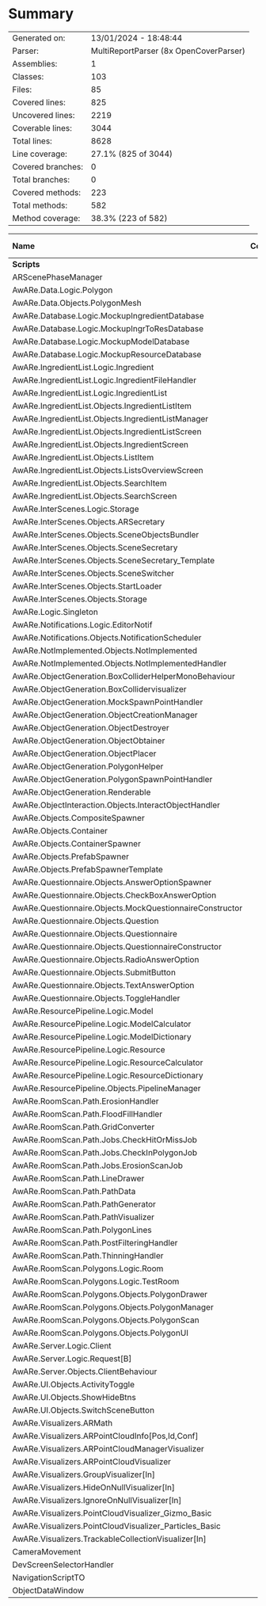 ﻿# Summary
|||
|:---|:---|
| Generated on: | 13/01/2024 - 18:48:44 |
| Parser: | MultiReportParser (8x OpenCoverParser) |
| Assemblies: | 1 |
| Classes: | 103 |
| Files: | 85 |
| Covered lines: | 825 |
| Uncovered lines: | 2219 |
| Coverable lines: | 3044 |
| Total lines: | 8628 |
| Line coverage: | 27.1% (825 of 3044) |
| Covered branches: | 0 |
| Total branches: | 0 |
| Covered methods: | 223 |
| Total methods: | 582 |
| Method coverage: | 38.3% (223 of 582) |

|**Name**|**Covered**|**Uncovered**|**Coverable**|**Total**|**Line coverage**|**Covered**|**Total**|**Branch coverage**|**Covered**|**Total**|**Method coverage**|
|:---|---:|---:|---:|---:|---:|---:|---:|---:|---:|---:|---:|
|**Scripts**|**825**|**2219**|**3044**|**11322**|**27.1%**|**0**|**0**|****|**223**|**582**|**38.3%**|
|ARScenePhaseManager|0|41|41|79|0%|0|0||0|5|0%|
|AwARe.Data.Logic.Polygon|19|9|28|97|67.8%|0|0||7|10|70%|
|AwARe.Data.Objects.PolygonMesh|0|33|33|78|0%|0|0||0|5|0%|
|AwARe.Database.Logic.MockupIngredientDatabase|0|22|22|92|0%|0|0||0|4|0%|
|AwARe.Database.Logic.MockupIngrToResDatabase|10|0|10|69|100%|0|0||2|2|100%|
|AwARe.Database.Logic.MockupModelDatabase|7|6|13|45|53.8%|0|0||2|3|66.6%|
|AwARe.Database.Logic.MockupResourceDatabase|7|6|13|55|53.8%|0|0||2|3|66.6%|
|AwARe.IngredientList.Logic.Ingredient|29|2|31|174|93.5%|0|0||12|12|100%|
|AwARe.IngredientList.Logic.IngredientFileHandler|0|65|65|130|0%|0|0||0|3|0%|
|AwARe.IngredientList.Logic.IngredientList|32|8|40|174|80%|0|0||12|15|80%|
|AwARe.IngredientList.Objects.IngredientListItem|0|12|12|64|0%|0|0||0|4|0%|
|AwARe.IngredientList.Objects.IngredientListManager|0|102|102|262|0%|0|0||0|36|0%|
|AwARe.IngredientList.Objects.IngredientListScreen|0|65|65|186|0%|0|0||0|17|0%|
|AwARe.IngredientList.Objects.IngredientScreen|0|26|26|88|0%|0|0||0|4|0%|
|AwARe.IngredientList.Objects.ListItem|0|26|26|97|0%|0|0||0|6|0%|
|AwARe.IngredientList.Objects.ListsOverviewScreen|0|44|44|120|0%|0|0||0|9|0%|
|AwARe.IngredientList.Objects.SearchItem|0|9|9|54|0%|0|0||0|3|0%|
|AwARe.IngredientList.Objects.SearchScreen|0|27|27|85|0%|0|0||0|6|0%|
|AwARe.InterScenes.Logic.Storage|3|0|3|32|100%|0|0||5|5|100%|
|AwARe.InterScenes.Objects.ARSecretary|0|16|16|102|0%|0|0||0|11|0%|
|AwARe.InterScenes.Objects.SceneObjectsBundler|0|15|15|52|0%|0|0||0|2|0%|
|AwARe.InterScenes.Objects.SceneSecretary|0|36|36|163|0%|0|0||0|7|0%|
|AwARe.InterScenes.Objects.SceneSecretary_Template|0|1|1|163|0%|0|0||0|3|0%|
|AwARe.InterScenes.Objects.SceneSwitcher|0|19|19|125|0%|0|0||0|13|0%|
|AwARe.InterScenes.Objects.StartLoader|0|12|12|56|0%|0|0||0|2|0%|
|AwARe.InterScenes.Objects.Storage|12|1|13|80|92.3%|0|0||9|10|90%|
|AwARe.Logic.Singleton|9|1|10|82|90%|0|0||3|3|100%|
|AwARe.Notifications.Logic.EditorNotif|0|21|21|76|0%|0|0||0|6|0%|
|AwARe.Notifications.Objects.NotificationScheduler|0|29|29|120|0%|0|0||0|6|0%|
|AwARe.NotImplemented.Objects.NotImplemented|0|2|2|19|0%|0|0||0|2|0%|
|AwARe.NotImplemented.Objects.NotImplementedHandler|0|17|17|80|0%|0|0||0|6|0%|
|AwARe.ObjectGeneration.BoxColliderHelperMonoBehaviour|30|2|32|84|93.7%|0|0||2|2|100%|
|AwARe.ObjectGeneration.BoxCollidervisualizer|6|0|6|84|100%|0|0||1|1|100%|
|AwARe.ObjectGeneration.MockSpawnPointHandler|0|9|9|0|0%|0|0||0|2|0%|
|AwARe.ObjectGeneration.ObjectCreationManager|62|7|69|157|89.8%|0|0||21|21|100%|
|AwARe.ObjectGeneration.ObjectDestroyer|7|0|7|32|100%|0|0||1|1|100%|
|AwARe.ObjectGeneration.ObjectObtainer|11|0|11|46|100%|0|0||2|2|100%|
|AwARe.ObjectGeneration.ObjectPlacer|122|8|130|308|93.8%|0|0||10|10|100%|
|AwARe.ObjectGeneration.PolygonHelper|35|0|35|101|100%|0|0||4|4|100%|
|AwARe.ObjectGeneration.PolygonSpawnPointHandler|30|0|30|93|100%|0|0||4|4|100%|
|AwARe.ObjectGeneration.Renderable|45|1|46|166|97.8%|0|0||24|25|96%|
|AwARe.ObjectInteraction.Objects.InteractObjectHandler|0|13|13|44|0%|0|0||0|2|0%|
|AwARe.Objects.CompositeSpawner|0|6|6|99|0%|0|0||0|6|0%|
|AwARe.Objects.Container|0|5|5|41|0%|0|0||0|2|0%|
|AwARe.Objects.ContainerSpawner|0|22|22|68|0%|0|0||0|4|0%|
|AwARe.Objects.PrefabSpawner|0|5|5|99|0%|0|0||0|2|0%|
|AwARe.Objects.PrefabSpawnerTemplate|0|5|5|99|0%|0|0||0|5|0%|
|AwARe.Questionnaire.Objects.AnswerOptionSpawner|18|0|18|170|100%|0|0||7|7|100%|
|AwARe.Questionnaire.Objects.CheckBoxAnswerOption|11|0|11|170|100%|0|0||2|2|100%|
|AwARe.Questionnaire.Objects.MockQuestionnaireConstructor|9|0|9|123|100%|0|0||2|2|100%|
|AwARe.Questionnaire.Objects.Question|39|8|47|155|82.9%|0|0||19|19|100%|
|AwARe.Questionnaire.Objects.Questionnaire|32|0|32|120|100%|0|0||9|9|100%|
|AwARe.Questionnaire.Objects.QuestionnaireConstructor|19|2|21|123|90.4%|0|0||6|8|75%|
|AwARe.Questionnaire.Objects.RadioAnswerOption|16|0|16|170|100%|0|0||2|2|100%|
|AwARe.Questionnaire.Objects.SubmitButton|0|3|3|22|0%|0|0||0|1|0%|
|AwARe.Questionnaire.Objects.TextAnswerOption|8|0|8|170|100%|0|0||2|2|100%|
|AwARe.Questionnaire.Objects.ToggleHandler|4|17|21|60|19%|0|0||6|7|85.7%|
|AwARe.ResourcePipeline.Logic.Model|15|7|22|126|68.1%|0|0||5|12|41.6%|
|AwARe.ResourcePipeline.Logic.ModelCalculator|6|2|8|28|75%|0|0||1|1|100%|
|AwARe.ResourcePipeline.Logic.ModelDictionary|0|7|7|126|0%|0|0||0|4|0%|
|AwARe.ResourcePipeline.Logic.Resource|14|2|16|114|87.5%|0|0||7|9|77.7%|
|AwARe.ResourcePipeline.Logic.ResourceCalculator|32|0|32|77|100%|0|0||3|3|100%|
|AwARe.ResourcePipeline.Logic.ResourceDictionary|6|1|7|114|85.7%|0|0||4|5|80%|
|AwARe.ResourcePipeline.Objects.PipelineManager|52|5|57|133|91.2%|0|0||7|7|100%|
|AwARe.RoomScan.Path.ErosionHandler|0|95|95|201|0%|0|0||0|5|0%|
|AwARe.RoomScan.Path.FloodFillHandler|0|69|69|169|0%|0|0||0|3|0%|
|AwARe.RoomScan.Path.GridConverter|0|26|26|64|0%|0|0||0|2|0%|
|AwARe.RoomScan.Path.Jobs.CheckHitOrMissJob|0|46|46|127|0%|0|0||0|2|0%|
|AwARe.RoomScan.Path.Jobs.CheckInPolygonJob|0|31|31|99|0%|0|0||0|2|0%|
|AwARe.RoomScan.Path.Jobs.ErosionScanJob|0|17|17|76|0%|0|0||0|3|0%|
|AwARe.RoomScan.Path.LineDrawer|0|45|45|85|0%|0|0||0|1|0%|
|AwARe.RoomScan.Path.PathData|0|73|73|175|0%|0|0||0|5|0%|
|AwARe.RoomScan.Path.PathGenerator|0|154|154|347|0%|0|0||0|9|0%|
|AwARe.RoomScan.Path.PathVisualizer|0|29|29|85|0%|0|0||0|3|0%|
|AwARe.RoomScan.Path.PolygonLines|0|7|7|347|0%|0|0||0|5|0%|
|AwARe.RoomScan.Path.PostFilteringHandler|0|128|128|225|0%|0|0||0|1|0%|
|AwARe.RoomScan.Path.ThinningHandler|0|84|84|170|0%|0|0||0|6|0%|
|AwARe.RoomScan.Polygons.Logic.Room|9|11|20|67|45%|0|0||5|6|83.3%|
|AwARe.RoomScan.Polygons.Logic.TestRoom|29|0|29|92|100%|0|0||4|4|100%|
|AwARe.RoomScan.Polygons.Objects.PolygonDrawer|30|49|79|172|37.9%|0|0||9|15|60%|
|AwARe.RoomScan.Polygons.Objects.PolygonManager|0|86|86|241|0%|0|0||0|20|0%|
|AwARe.RoomScan.Polygons.Objects.PolygonScan|0|24|24|58|0%|0|0||0|1|0%|
|AwARe.RoomScan.Polygons.Objects.PolygonUI|0|28|28|66|0%|0|0||0|1|0%|
|AwARe.Server.Logic.Client|0|111|111|353|0%|0|0||0|12|0%|
|AwARe.Server.Logic.Request[B]|0|28|28|353|0%|0|0||0|6|0%|
|AwARe.Server.Objects.ClientBehaviour|0|14|14|35|0%|0|0||0|2|0%|
|AwARe.UI.Objects.ActivityToggle|0|2|2|29|0%|0|0||0|2|0%|
|AwARe.UI.Objects.ShowHideBtns|0|8|8|37|0%|0|0||0|2|0%|
|AwARe.UI.Objects.SwitchSceneButton|0|4|4|48|0%|0|0||0|4|0%|
|AwARe.Visualizers.ARMath|0|13|13|53|0%|0|0||0|4|0%|
|AwARe.Visualizers.ARPointCloudInfo[Pos,Id,Conf]|0|6|6|53|0%|0|0||0|1|0%|
|AwARe.Visualizers.ARPointCloudManagerVisualizer|0|10|10|30|0%|0|0||0|3|0%|
|AwARe.Visualizers.ARPointCloudVisualizer|0|10|10|26|0%|0|0||0|3|0%|
|AwARe.Visualizers.GroupVisualizer[In]|0|13|13|102|0%|0|0||0|3|0%|
|AwARe.Visualizers.HideOnNullVisualizer[In]|0|13|13|102|0%|0|0||0|3|0%|
|AwARe.Visualizers.IgnoreOnNullVisualizer[In]|0|10|10|102|0%|0|0||0|3|0%|
|AwARe.Visualizers.PointCloudVisualizer_Gizmo_Basic|0|42|42|143|0%|0|0||0|6|0%|
|AwARe.Visualizers.PointCloudVisualizer_Particles_Basic|0|48|48|143|0%|0|0||0|5|0%|
|AwARe.Visualizers.TrackableCollectionVisualizer[In]|0|18|18|102|0%|0|0||0|3|0%|
|CameraMovement|0|23|23|41|0%|0|0||0|3|0%|
|DevScreenSelectorHandler|0|10|10|24|0%|0|0||0|1|0%|
|NavigationScriptTO|0|12|12|35|0%|0|0||0|4|0%|
|ObjectDataWindow|0|12|12|24|0%|0|0||0|2|0%|
